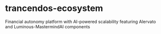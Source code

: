 # trancendos-ecosystem
Financial autonomy platform with AI-powered scalability featuring Alervato and Luminous-MastermindAI components
